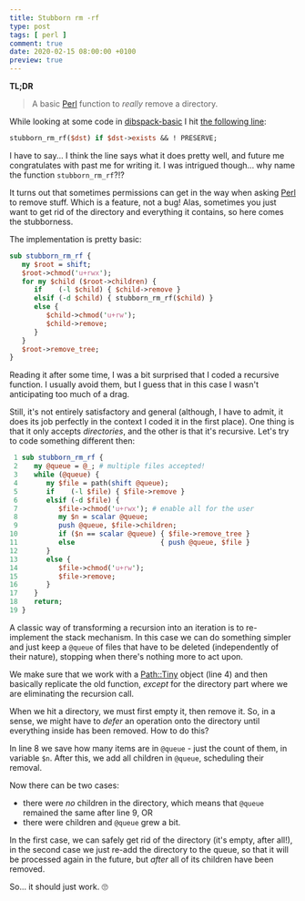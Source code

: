 ```yaml
---
title: Stubborn rm -rf
type: post
tags: [ perl ]
comment: true
date: 2020-02-15 08:00:00 +0100
preview: true
---
```


**TL;DR**

> A basic [Perl][] function to *really* remove a directory.

While looking at some code in [dibspack-basic][] I hit [the following
line][]:

```perl
stubborn_rm_rf($dst) if $dst->exists && ! PRESERVE;
```

I have to say... I think the line says what it does pretty well, and future
me congratulates with past me for writing it. I was intrigued though... why
name the function `stubborn_rm_rf`?!?

It turns out that sometimes permissions can get in the way when asking
[Perl][] to remove stuff. Which is a feature, not a bug! Alas, sometimes you
just want to get rid of the directory and everything it contains, so here
comes the stubborness.

The implementation is pretty basic:

```perl
sub stubborn_rm_rf {
   my $root = shift;
   $root->chmod('u+rwx');
   for my $child ($root->children) {
      if    (-l $child) { $child->remove }
      elsif (-d $child) { stubborn_rm_rf($child) }
      else {
         $child->chmod('u+rw');
         $child->remove;
      }
   }
   $root->remove_tree;
}
```

Reading it after some time, I was a bit surprised that I coded a recursive
function. I usually avoid them, but I guess that in this case I wasn't
anticipating too much of a drag.

Still, it's not entirely satisfactory and general (although, I have to
admit, it does its job perfectly in the context I coded it in the first
place). One thing is that it only accepts *directories*, and the other is
that it's recursive. Let's try to code something different then:

```perl
 1 sub stubborn_rm_rf {
 2    my @queue = @_; # multiple files accepted!
 3    while (@queue) {
 4       my $file = path(shift @queue);
 5       if    (-l $file) { $file->remove }
 6       elsif (-d $file) {
 7          $file->chmod('u+rwx'); # enable all for the user
 8          my $n = scalar @queue;
 9          push @queue, $file->children;
10          if ($n == scalar @queue) { $file->remove_tree }
11          else                     { push @queue, $file }
12       }
13       else {
14          $file->chmod('u+rw');
15          $file->remove;
16       }
17    }
18    return;
19 }
```

A classic way of transforming a recursion into an iteration is to
re-implement the stack mechanism. In this case we can do something simpler
and just keep a `@queue` of files that have to be deleted (independently of
their nature), stopping when there's nothing more to act upon.

We make sure that we work with a [Path::Tiny][] object (line 4) and then
basically replicate the old function, *except* for the directory part where
we are eliminating the recursion call.

When we hit a directory, we must first empty it, then remove it. So, in a
sense, we might have to *defer* an operation onto the directory until
everything inside has been removed. How to do this?

In line 8 we save how many items are in `@queue` - just the count of them,
in variable `$n`. After this, we add all children in `@queue`, scheduling
their removal.

Now there can be two cases:

- there were *no* children in the directory, which means that `@queue`
  remained the same after line 9, OR
- there were children and `@queue` grew a bit.

In the first case, we can safely get rid of the directory (it's empty, after
all!), in the second case we just re-add the directory to the queue, so that
it will be processed again in the future, but *after* all of its children
have been removed.

So... it should just work. 🙄


[Perl]: https://www.perl.org/
[dibspack-basic]: https://github.com/polettix/dibspack-basic
[the following line]: https://github.com/polettix/dibspack-basic/blob/master/install/with-dibsignore#L68
[Path::Tiny]: https://metacpan.org/pod/Path::Tiny

